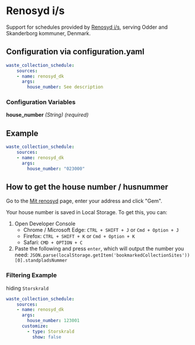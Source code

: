 # Renosyd i/s

Support for schedules provided by [Renosyd i/s](https://renosyd.dk/), serving Odder and Skanderborg kommuner, Denmark.

## Configuration via configuration.yaml

```yaml
waste_collection_schedule:
    sources:
    - name: renosyd_dk
      args:
        house_number: See description

```

### Configuration Variables

**house_number**
*(String) (required)*

## Example

```yaml
waste_collection_schedule:
    sources:
    - name: renosyd_dk
      args:
        house_number: "023000"

```

## How to get the house number / husnummer

Go to the [Mit renosyd](https://mit.renosyd.dk/toemmekalender) page, enter your address and click "Gem".

Your house number is saved in Local Storage. To get this, you can:
1) Open Developer Console
   - Chrome / Microsoft Edge: `CTRL + SHIFT + J` or `Cmd + Option + J`
   - Firefox: `CTRL + SHIFT + K` or `Cmd + Option + K`
   - Safari: `CMD + OPTION + C`
2) Paste the following and press `enter`, which will output the number you need: `JSON.parse(localStorage.getItem('bookmarkedCollectionSites'))[0].standpladsNummer`

### Filtering Example

hiding `Storskrald`

```yaml
waste_collection_schedule:
    sources:
    - name: renosyd_dk
      args:
        house_number: 123001
      customize:
        - type: Storskrald
          show: false

```
